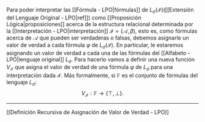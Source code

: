 Para poder interpretar las [[Fórmula - LPO|fórmulas]] de $L_\sigma(\mathcal{I})$([[Extensión del Lenguaje Original - LPO|ref]]) como [[Proposición Lógica|proposiciones]] acerca de la estructura relacional determinada por la [[Interpretación - LPO|interpretación]] $\mathcal{I} = (\mathcal{A}, \beta)$, esto es, como fórmulas acerca de $\mathcal{A}$ que pueden ser verdaderas o falsas, debemos asignarle un valor de verdad a cada fórmula $\varphi$ de $L_\sigma(\mathcal{I})$. 
En particular, le estaremos asignando un valor de verdad a cada una de las fórmulas del [[Alfabeto - LPO|lenguaje original]] $L_\sigma$.
Para hacerlo vamos a definir una nueva función $V_{\mathcal{I}}$ que asigna el valor de verdad de una fórmula $\varphi$ de $L_\sigma$ para una interpretación dada $\mathcal{I}$. 
Más formalmente, si $\mathbb{F}$ es el conjunto de fórmulas del lenguaje $L_\sigma$:
$$V_{\mathcal{I}} : \mathbb{F} \longrightarrow \{ \top, \bot \}.$$
***
[[Definición Recursiva de Asignación de Valor de Verdad - LPO]]